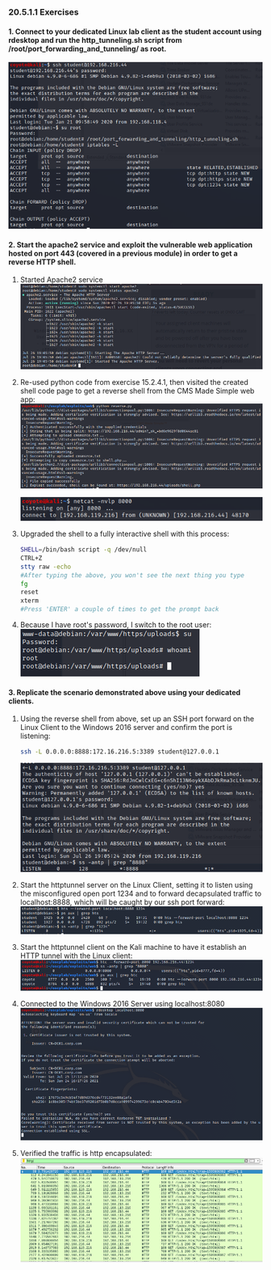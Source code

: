 ### 20.5.1.1 Exercises
#### 1. Connect to your dedicated Linux lab client as the student account using rdesktop and run the http_tunneling.sh script from /root/port_forwarding_and_tunneling/ as root.

![image-20200726173722565](.20.5.1.1.assets/image-20200726173722565.png)

#### 2. Start the apache2 service and exploit the vulnerable web application hosted on port 443 (covered in a previous module) in order to get a reverse HTTP shell.

1. Started Apache2 service
   ![image-20200726180616741](.20.5.1.1.assets/image-20200726180616741.png)
   
2. Re-used python code from exercise 15.2.4.1, then visited the created shell code page to get a reverse shell from the CMS Made Simple web app:
   ![image-20200726181218046](.20.5.1.1.assets/image-20200726181218046.png)

   ![image-20200726181323318](.20.5.1.1.assets/image-20200726181323318.png)

3. Upgraded the shell to a fully interactive shell with this process:

   ```bash
   SHELL=/bin/bash script -q /dev/null
   CTRL+Z
   stty raw -echo
   #After typing the above, you won't see the next thing you type
   fg
   reset
   xterm
   #Press 'ENTER' a couple of times to get the prompt back
   ```

4. Because I have root's password, I switch to the root user:
   ![image-20200726181552902](.20.5.1.1.assets/image-20200726181552902.png)

#### 3. Replicate the scenario demonstrated above using your dedicated clients.

1. Using the reverse shell from above, set up an SSH port forward on the Linux Client to the Windows 2016 server and confirm the port is listening:

   ```bash
   ssh -L 0.0.0.0:8888:172.16.216.5:3389 student@127.0.0.1
   ```

   ![image-20200726182938640](.20.5.1.1.assets/image-20200726182938640.png)

2. Start the httptunnel server on the Linux Client, setting it to listen using the misconfigured open port 1234 and to forward decapsulated traffic to localhost:8888, which will be caught by our ssh port forward:
   ![image-20200726183629608](.20.5.1.1.assets/image-20200726183629608.png)

3. Start the httptunnel client on the Kali machine to have it establish an HTTP tunnel with the Linux client:
   ![image-20200726184124059](.20.5.1.1.assets/image-20200726184124059.png)

4. Connected to the Windows 2016 Server using localhost:8080
   ![image-20200726184235231](.20.5.1.1.assets/image-20200726184235231.png)

5. Verified the traffic is http encapsulated:
   ![image-20200726184354123](.20.5.1.1.assets/image-20200726184354123.png)